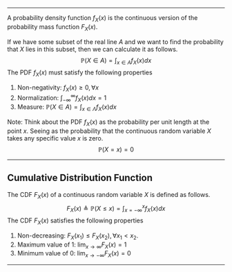 ___
A probability density function $f_X(x)$ is the continuous version of the probability mass function $F_X(x)$. 

If we have some subset of the real line $A$ and we want to find the probability that $X$ lies in this subset, then we can calculate it as follows.
$$
\mathbb{P}(X \in A)=\int_{x \in A} f_X(x) d x
$$
The PDF $f_X(x)$ must satisfy the following properties

1. Non-negativity: $f_X(x) \geq 0, \forall x$ 
2. Normalization: $\int_{-\infty}^{\infty} f_X(x) d x=1$
3. Measure: $\mathbb{P}(X \in A)=\int_{x \in \Lambda} f_X(x) d x$

Note: Think about the PDF $f_X(x)$ as the probability per unit length at the point $x$. Seeing as the probability that the continuous random variable $X$ takes any specific value $x$ is zero.
$$
\mathbb{P}(X = x) = 0
$$
___
## Cumulative Distribution Function
The CDF $F_X(x)$ of a continuous random variable $X$ is defined as follows.
$$
F_X(x) \triangleq \mathbb{P}(X \leq x)=\int_{x=-\infty}^x f_X(x) d x
$$
The CDF $F_X(x)$ satisfies the following properties
1. Non-decreasing: $F_X\left(x_1\right) \leq F_X\left(x_2\right), \forall x_1<x_2$.
2. Maximum value of 1: $\lim _{x \rightarrow \infty} F_X(x)=1$
3. Minimum value of 0: $\lim _{x \rightarrow-\infty} F_X(x)=0$
___





